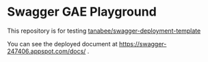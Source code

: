 # Swagger GAE Playground

This repository is for testing [tanabee/swagger-deployment-template](https://github.com/tanabee/swagger-deployment-template)


You can see the deployed document at https://swagger-247406.appspot.com/docs/ .

